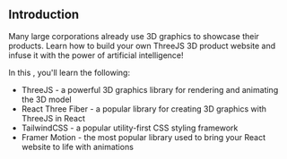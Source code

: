 
## Introduction
Many large corporations already use 3D graphics to showcase their products. Learn how to build your own ThreeJS 3D product website and infuse it with the power of artificial intelligence! 
 
In this , you'll learn the following:
- ThreeJS - a powerful 3D graphics library for rendering and animating the 3D model
- React Three Fiber - a popular library for creating 3D graphics with ThreeJS in React
- TailwindCSS - a popular utility-first CSS styling framework
- Framer Motion - the most popular library used to bring your React website to life with animations

